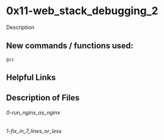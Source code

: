 # 0x11-web_stack_debugging_2
Description

## New commands / functions used:
``gcc``

## Helpful Links

## Description of Files
<h6>0-run_nginx_as_nginx</h6>

<h6>1-fix_in_7_lines_or_less</h6>
